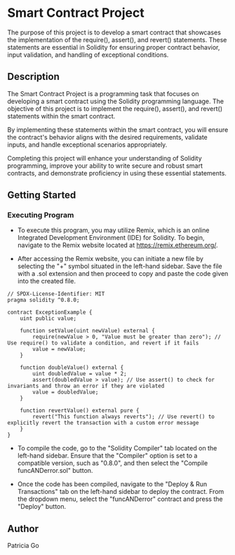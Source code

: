 # Smart Contract Project
The purpose of this project is to develop a smart contract that showcases the implementation of the require(), assert(), and revert() statements. These statements are essential in Solidity for ensuring proper contract behavior, input validation, and handling of exceptional conditions.


## Description
The Smart Contract Project is a programming task that focuses on developing a smart contract using the Solidity programming language. The objective of this project is to implement the require(), assert(), and revert() statements within the smart contract.

By implementing these statements within the smart contract, you will ensure the contract's behavior aligns with the desired requirements, validate inputs, and handle exceptional scenarios appropriately.

Completing this project will enhance your understanding of Solidity programming, improve your ability to write secure and robust smart contracts, and demonstrate proficiency in using these essential statements.

## Getting Started
### Executing Program
* To execute this program, you may utilize Remix, which is an online Integrated Development Environment (IDE) for Solidity. To begin, navigate to the Remix website located at https://remix.ethereum.org/.

* After accessing the Remix website, you can initiate a new file by selecting the "+" symbol situated in the left-hand sidebar. Save the file with a .sol extension and then proceed to copy and paste the code given into the created file.
```
// SPDX-License-Identifier: MIT
pragma solidity ^0.8.0;

contract ExceptionExample {
    uint public value;

    function setValue(uint newValue) external {
        require(newValue > 0, "Value must be greater than zero"); // Use require() to validate a condition, and revert if it fails
        value = newValue;
    }

    function doubleValue() external {
        uint doubledValue = value * 2;
        assert(doubledValue > value); // Use assert() to check for invariants and throw an error if they are violated
        value = doubledValue;
    }

    function revertValue() external pure {
        revert("This function always reverts"); // Use revert() to explicitly revert the transaction with a custom error message
    }
}
```
* To compile the code, go to the "Solidity Compiler" tab located on the left-hand sidebar. Ensure that the "Compiler" option is set to a compatible version, such as "0.8.0", and then select the "Compile funcANDerror.sol" button.

* Once the code has been compiled, navigate to the "Deploy & Run Transactions" tab on the left-hand sidebar to deploy the contract. From the dropdown menu, select the "funcANDerror" contract and press the "Deploy" button.

## Author
Patricia Go
